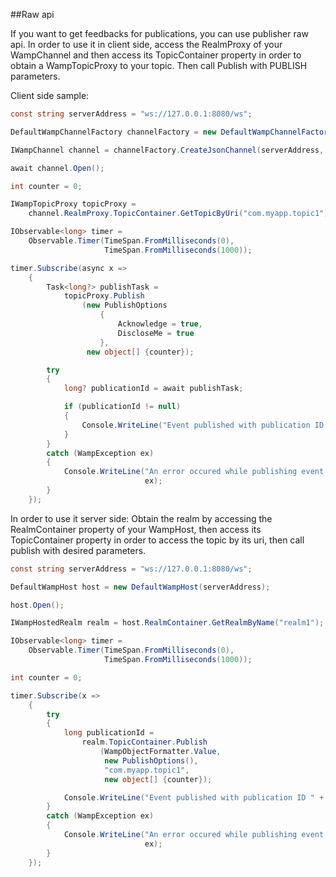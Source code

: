 ##Raw api

If you want to get feedbacks for publications, you can use publisher raw api.
In order to use it in client side, access the RealmProxy of your WampChannel and then access its TopicContainer property in order to obtain a WampTopicProxy to your topic. Then call Publish with PUBLISH parameters.

Client side sample:

```csharp
const string serverAddress = "ws://127.0.0.1:8080/ws";

DefaultWampChannelFactory channelFactory = new DefaultWampChannelFactory();

IWampChannel channel = channelFactory.CreateJsonChannel(serverAddress, "realm1");

await channel.Open();

int counter = 0;

IWampTopicProxy topicProxy =
    channel.RealmProxy.TopicContainer.GetTopicByUri("com.myapp.topic1");

IObservable<long> timer =
    Observable.Timer(TimeSpan.FromMilliseconds(0),
                     TimeSpan.FromMilliseconds(1000));

timer.Subscribe(async x =>
    {
        Task<long?> publishTask =
            topicProxy.Publish
                (new PublishOptions
                    {
                        Acknowledge = true,
                        DiscloseMe = true
                    },
                 new object[] {counter});

        try
        {
            long? publicationId = await publishTask;

            if (publicationId != null)
            {
                Console.WriteLine("Event published with publication ID " + publicationId);
            }
        }
        catch (WampException ex)
        {
            Console.WriteLine("An error occured while publishing event: " +
                              ex);
        }
    });
```

In order to use it server side:
Obtain the realm by accessing the RealmContainer property of your WampHost, then access its TopicContainer property in order to access the topic by its uri, then call publish with desired parameters.

```csharp
const string serverAddress = "ws://127.0.0.1:8080/ws";

DefaultWampHost host = new DefaultWampHost(serverAddress);

host.Open();

IWampHostedRealm realm = host.RealmContainer.GetRealmByName("realm1");

IObservable<long> timer =
    Observable.Timer(TimeSpan.FromMilliseconds(0),
                     TimeSpan.FromMilliseconds(1000));

int counter = 0;

timer.Subscribe(x =>
    {
        try
        {
            long publicationId =
                realm.TopicContainer.Publish
                    (WampObjectFormatter.Value,
                     new PublishOptions(),
                     "com.myapp.topic1",
                     new object[] {counter});

            Console.WriteLine("Event published with publication ID " + publicationId);
        }
        catch (WampException ex)
        {
            Console.WriteLine("An error occured while publishing event: " +
                              ex);
        }
    });
```

